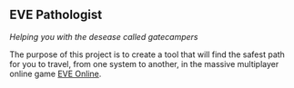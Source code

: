 EVE Pathologist
---
*Helping you with the desease called gatecampers*

The purpose of this project is to create a tool that will find the safest path
for you to travel, from one system to another, in the massive multiplayer online
game [EVE Online](https://www.eveonline.com/).
